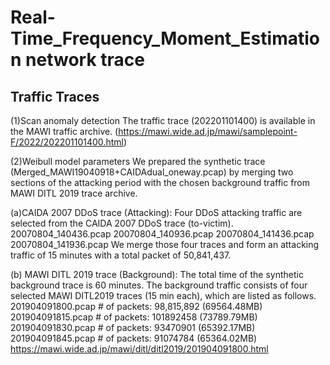 # Real-Time_Frequency_Moment_Estimation network trace

## Traffic Traces
(1)Scan anomaly detection
The traffic trace (202201101400) is available in the MAWI traffic archive. (https://mawi.wide.ad.jp/mawi/samplepoint-F/2022/202201101400.html)

(2)Weibull model parameters
We prepared the synthetic trace (Merged_MAWI19040918+CAIDAdual_oneway.pcap) by merging two sections of the attacking period with the chosen background traffic from MAWI DITL 2019 trace archive. 

(a)CAIDA 2007 DDoS trace (Attacking):
Four DDoS attacking traffic are selected from the CAIDA 2007 DDoS trace (to-victim).
20070804_140436.pcap
20070804_140936.pcap
20070804_141436.pcap
20070804_141936.pcap
 We merge those four traces and form an attacking traffic of 15 minutes with a total packet of 50,841,437.


(b) MAWI DITL 2019 trace (Background): 
The total time of the synthetic background trace is 60 minutes. 
The background traffic consists of four selected MAWI DITL2019 traces (15 min each), which are listed as follows.
201904091800.pcap # of packets: 98,815,892 (69564.48MB)
201904091815.pcap # of packets: 101892458 (73789.79MB)
201904091830.pcap # of packets: 93470901 (65392.17MB)
201904091845.pcap # of packets: 91074784 (65364.02MB)
https://mawi.wide.ad.jp/mawi/ditl/ditl2019/201904091800.html